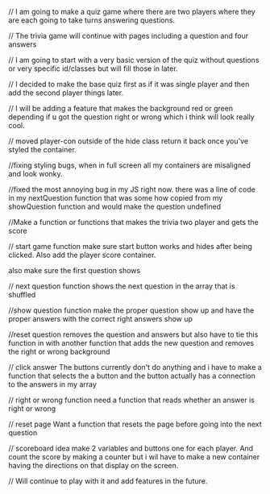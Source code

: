// I am going to make a quiz game where there are two players where they are each going to take turns answering questions.

// The trivia game will continue with pages including a question and four answers

// I am going to start with a very basic version of the quiz without questions or very specific id/classes but will fill those in later.

// I decided to make the base quiz first as if it was single player and then add the second player things later.

// I will be adding a feature that makes the background red or green depending if u got the question right or wrong which i think will look really cool.

// moved player-con outside of the hide class return it back once you've styled the container.

//fixing styling bugs, when in full screen all my containers are misaligned and look wonky.

//fixed the most annoying bug in my JS right now. there was a line of code in my nextQuestion function that was some how copied from my showQuestion function and would make the question undefined

//Make a function or functions that makes the trivia two player and gets the score

// start game function
make sure start button works and hides after being clicked. Also add the player score container.

also make sure the first question shows

// next question function
shows the next question in the array that is shuffled

//show question function
make the proper question show up and have the proper answers with the correct right answers show up

//reset question
removes the question and answers but also have to tie this function in with another function that adds the new question and removes the right or wrong background

// click answer
The buttons currently don't do anything and i have to make a function that selects the a button and the button actually has a connection to the answers in my array

// right or wrong function
need a function that reads whether an answer is right or wrong

// reset page
Want a function that resets the page before going into the next question

// scoreboard idea
make 2 variables and buttons one for each player. And count the score by making a counter but i wil have to make a new container having the directions on that display on the screen.

// Will continue to play with it and add features in the future.
